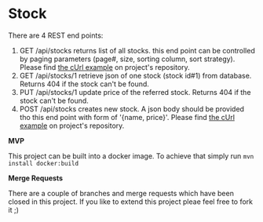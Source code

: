 # Stock

There are 4 REST end points:

1. GET /api/stocks returns list of all stocks. this end point can be controlled by paging parameters (page#, size, sorting column, sort strategy). Please find [the cUrl example](src/main/resources/cUrls/get-stock-list.sh) on project's repository.
2. GET /api/stocks/1 retrieve json of one stock (stock id#1) from database. Returns 404 if the stock can't be found.
3. PUT /api/stocks/1 update price of the referred stock.  Returns 404 if the stock can't be found.
4. POST /api/stocks creates new stock. A json body should be provided tho this end point with form of '{name, price}'. Please find [the cUrl example](src/main/resources/cUrls/new-stock.sh) on project's repository.

**MVP**

This project can be built into a docker image. To achieve that simply run `mvn install docker:build`

**Merge Requests**

There are a couple of branches and merge requests which have been closed in this project. If you like to extend this project pleae feel free to fork it ;)

